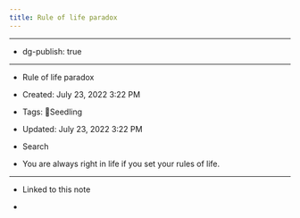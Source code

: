 ```yaml
---
title: Rule of life paradox
---
```


- --

- dg-publish: true

- --

- Rule of life paradox

- Created: July 23, 2022 3:22 PM

- Tags: 🌱Seedling

- Updated: July 23, 2022 3:22 PM

- Search

- You are always right in life if you set your rules of life.

- --

- Linked to this note

- 
